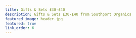 ```yaml
---
title: Gifts & Sets £30-£40
description: Gifts & Sets £30-£40 from Southport Organics
featured_image: header.jpg
featured: true
link_order: 6
---
```

